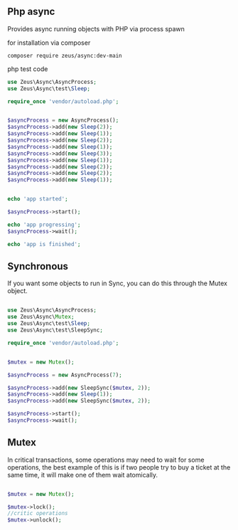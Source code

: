 ## Php async 
Provides async running objects with PHP via process spawn

for installation via composer 
```console
composer require zeus/async:dev-main

```
php test code 
```php
use Zeus\Async\AsyncProcess;
use Zeus\Async\test\Sleep;

require_once 'vendor/autoload.php';


$asyncProcess = new AsyncProcess();
$asyncProcess->add(new Sleep(2));
$asyncProcess->add(new Sleep(1));
$asyncProcess->add(new Sleep(2));
$asyncProcess->add(new Sleep(1));
$asyncProcess->add(new Sleep(3));
$asyncProcess->add(new Sleep(1));
$asyncProcess->add(new Sleep(2));
$asyncProcess->add(new Sleep(2));
$asyncProcess->add(new Sleep(1));


echo 'app started';

$asyncProcess->start();

echo 'app progressing';
$asyncProcess->wait();

echo 'app is finished';


```
## Synchronous
If you want some objects to run in Sync, you can do this through the Mutex object.

```php

use Zeus\Async\AsyncProcess;
use Zeus\Async\Mutex;
use Zeus\Async\test\Sleep;
use Zeus\Async\test\SleepSync;

require_once 'vendor/autoload.php';


$mutex = new Mutex();

$asyncProcess = new AsyncProcess(7);

$asyncProcess->add(new SleepSync($mutex, 2));
$asyncProcess->add(new Sleep(1));
$asyncProcess->add(new SleepSync($mutex, 2));

$asyncProcess->start();
$asyncProcess->wait();
```

## Mutex
In critical transactions, some operations may need to wait for some operations, the best example of this is if two people try to buy a ticket at the same time, it will make one of them wait atomically.
```php

$mutex = new Mutex();

$mutex->lock();
//critic operations 
$mutex->unlock();
```
